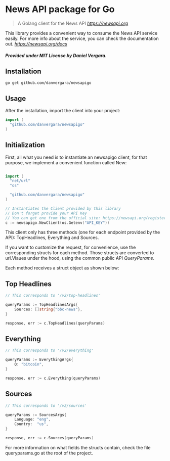 # News API package for Go

> A Golang client for the News API *https://newsapi.org*

This library provides a convenient way to consume the News API service easily.
For more info about the service, you can check the documentation out.
*https://newsapi.org/docs*

##### Provided under MIT License by Daniel Vergara.

## Installation

```shell
go get github.com/danvergara/newsapigo
```

## Usage

After the installation, import the client into your project:

```go
import (
  "github.com/danvergara/newsapigo"
)
```
## Initialization


First, all what you need is to instantiate an newsapigo client, for that purpose, we implement a convenient function called New:

```go

import (
  "net/url"
  "os"

  "github.com/danvergara/newsapigo"
)

// Instantiates the Client provided by this library
// Don't forget provide your API Key
// You can get one from the official site: https://newsapi.org/register
c := newsapigo.NewClient(os.Getenv("API_KEY"))
```

This client only has three methods (one for each endpoint provided by the API):
TopHeadlines, Everything and Sources.

If you want to customize the request, for convenience, use the corresponding structs for each method. Those structs are converted to url.Vlaues under the hood, using the common public API *QueryParams*.

Each method receives a struct object as shown below:

## Top Headlines

```go
// This corresponds to '/v2/top-headlines'

queryParams := TopHeadlinesArgs{
	Sources: []string{"bbc-news"},
}

response, err := c.TopHeadlines(queryParams)
```

## Everything

```go
// This corresponds to '/v2/everything'

queryParams := EverythingArgs{
	Q: "bitcoin",
}

response, err := c.Everything(queryParams)
```

## Sources

```go
// This corresponds to '/v2/sources'

queryParams := SourcesArgs{
	Language: "eng",
	Country:  "us",
}

response, err := c.Sources(queryParams)
```
For more information on what fields the structs contain, check the file queryparams.go at the root of the project.
